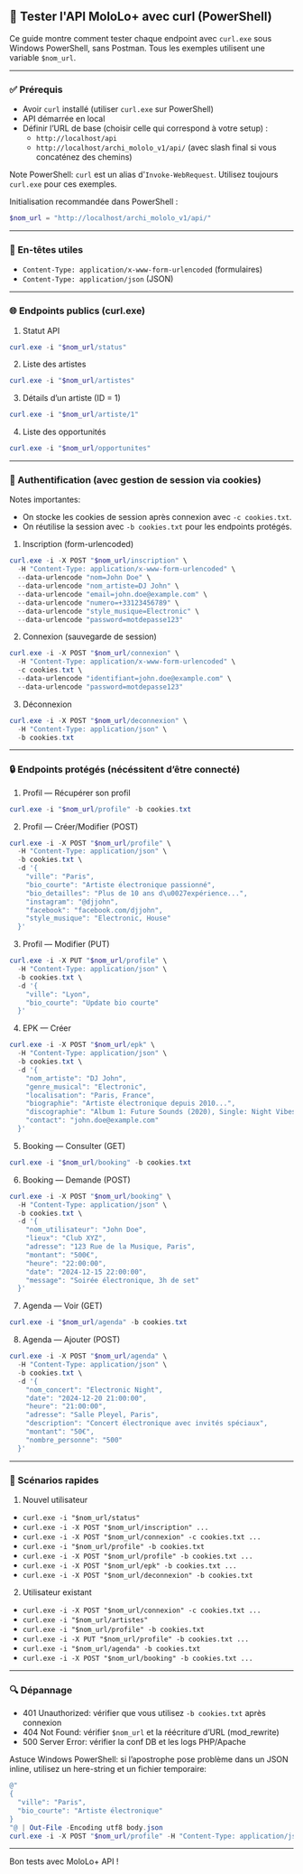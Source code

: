 ## 🧪 Tester l'API MoloLo+ avec curl (PowerShell)

Ce guide montre comment tester chaque endpoint avec `curl.exe` sous Windows PowerShell, sans Postman. Tous les exemples utilisent une variable `$nom_url`.

---

### ✅ Prérequis
- Avoir `curl` installé (utiliser `curl.exe` sur PowerShell)
- API démarrée en local
- Définir l’URL de base (choisir celle qui correspond à votre setup) :
  - `http://localhost/api`
  - `http://localhost/archi_mololo_v1/api/` (avec slash final si vous concaténez des chemins)

Note PowerShell: `curl` est un alias d'`Invoke-WebRequest`. Utilisez toujours `curl.exe` pour ces exemples.

Initialisation recommandée dans PowerShell :
```powershell
$nom_url = "http://localhost/archi_mololo_v1/api/"
```

---

### 🔧 En-têtes utiles
- `Content-Type: application/x-www-form-urlencoded` (formulaires)
- `Content-Type: application/json` (JSON)

---

### 🌐 Endpoints publics (curl.exe)

1) Statut API
```powershell
curl.exe -i "$nom_url/status"
```

2) Liste des artistes
```powershell
curl.exe -i "$nom_url/artistes"
```

3) Détails d’un artiste (ID = 1)
```powershell
curl.exe -i "$nom_url/artiste/1"
```

4) Liste des opportunités
```powershell
curl.exe -i "$nom_url/opportunites"
```

---

### 🔐 Authentification (avec gestion de session via cookies)

Notes importantes:
- On stocke les cookies de session après connexion avec `-c cookies.txt`.
- On réutilise la session avec `-b cookies.txt` pour les endpoints protégés.

1) Inscription (form-urlencoded)
```powershell
curl.exe -i -X POST "$nom_url/inscription" \
  -H "Content-Type: application/x-www-form-urlencoded" \
  --data-urlencode "nom=John Doe" \
  --data-urlencode "nom_artiste=DJ John" \
  --data-urlencode "email=john.doe@example.com" \
  --data-urlencode "numero=+33123456789" \
  --data-urlencode "style_musique=Electronic" \
  --data-urlencode "password=motdepasse123"
```

2) Connexion (sauvegarde de session)
```powershell
curl.exe -i -X POST "$nom_url/connexion" \
  -H "Content-Type: application/x-www-form-urlencoded" \
  -c cookies.txt \
  --data-urlencode "identifiant=john.doe@example.com" \
  --data-urlencode "password=motdepasse123"
```

3) Déconnexion
```powershell
curl.exe -i -X POST "$nom_url/deconnexion" \
  -H "Content-Type: application/json" \
  -b cookies.txt
```

---

### 🔒 Endpoints protégés (nécéssitent d’être connecté)

1) Profil — Récupérer son profil
```powershell
curl.exe -i "$nom_url/profile" -b cookies.txt
```

2) Profil — Créer/Modifier (POST)
```powershell
curl.exe -i -X POST "$nom_url/profile" \
  -H "Content-Type: application/json" \
  -b cookies.txt \
  -d '{
    "ville": "Paris",
    "bio_courte": "Artiste électronique passionné",
    "bio_detailles": "Plus de 10 ans d\u0027expérience...",
    "instagram": "@djjohn",
    "facebook": "facebook.com/djjohn",
    "style_musique": "Electronic, House"
  }'
```

3) Profil — Modifier (PUT)
```powershell
curl.exe -i -X PUT "$nom_url/profile" \
  -H "Content-Type: application/json" \
  -b cookies.txt \
  -d '{
    "ville": "Lyon",
    "bio_courte": "Update bio courte"
  }'
```

4) EPK — Créer
```powershell
curl.exe -i -X POST "$nom_url/epk" \
  -H "Content-Type: application/json" \
  -b cookies.txt \
  -d '{
    "nom_artiste": "DJ John",
    "genre_musical": "Electronic",
    "localisation": "Paris, France",
    "biographie": "Artiste électronique depuis 2010...",
    "discographie": "Album 1: Future Sounds (2020), Single: Night Vibes (2024)",
    "contact": "john.doe@example.com"
  }'
```

5) Booking — Consulter (GET)
```powershell
curl.exe -i "$nom_url/booking" -b cookies.txt
```

6) Booking — Demande (POST)
```powershell
curl.exe -i -X POST "$nom_url/booking" \
  -H "Content-Type: application/json" \
  -b cookies.txt \
  -d '{
    "nom_utilisateur": "John Doe",
    "lieux": "Club XYZ",
    "adresse": "123 Rue de la Musique, Paris",
    "montant": "500€",
    "heure": "22:00:00",
    "date": "2024-12-15 22:00:00",
    "message": "Soirée électronique, 3h de set"
  }'
```

7) Agenda — Voir (GET)
```powershell
curl.exe -i "$nom_url/agenda" -b cookies.txt
```

8) Agenda — Ajouter (POST)
```powershell
curl.exe -i -X POST "$nom_url/agenda" \
  -H "Content-Type: application/json" \
  -b cookies.txt \
  -d '{
    "nom_concert": "Electronic Night",
    "date": "2024-12-20 21:00:00",
    "heure": "21:00:00",
    "adresse": "Salle Pleyel, Paris",
    "description": "Concert électronique avec invités spéciaux",
    "montant": "50€",
    "nombre_personne": "500"
  }'
```

---

### 🧪 Scénarios rapides

1) Nouvel utilisateur
- `curl.exe -i "$nom_url/status"`
- `curl.exe -i -X POST "$nom_url/inscription" ...`
- `curl.exe -i -X POST "$nom_url/connexion" -c cookies.txt ...`
- `curl.exe -i "$nom_url/profile" -b cookies.txt`
- `curl.exe -i -X POST "$nom_url/profile" -b cookies.txt ...`
- `curl.exe -i -X POST "$nom_url/epk" -b cookies.txt ...`
- `curl.exe -i -X POST "$nom_url/deconnexion" -b cookies.txt`

2) Utilisateur existant
- `curl.exe -i -X POST "$nom_url/connexion" -c cookies.txt ...`
- `curl.exe -i "$nom_url/artistes"`
- `curl.exe -i "$nom_url/profile" -b cookies.txt`
- `curl.exe -i -X PUT "$nom_url/profile" -b cookies.txt ...`
- `curl.exe -i "$nom_url/agenda" -b cookies.txt`
- `curl.exe -i -X POST "$nom_url/booking" -b cookies.txt ...`

---

### 🔍 Dépannage
- 401 Unauthorized: vérifier que vous utilisez `-b cookies.txt` après connexion
- 404 Not Found: vérifier `$nom_url` et la réécriture d’URL (mod_rewrite)
- 500 Server Error: vérifier la conf DB et les logs PHP/Apache

Astuce Windows PowerShell: si l’apostrophe pose problème dans un JSON inline, utilisez un here-string et un fichier temporaire:
```powershell
@"
{
  "ville": "Paris",
  "bio_courte": "Artiste électronique"
}
"@ | Out-File -Encoding utf8 body.json
curl.exe -i -X POST "$nom_url/profile" -H "Content-Type: application/json" -b cookies.txt --data-binary @body.json
```

---

Bon tests avec MoloLo+ API !



